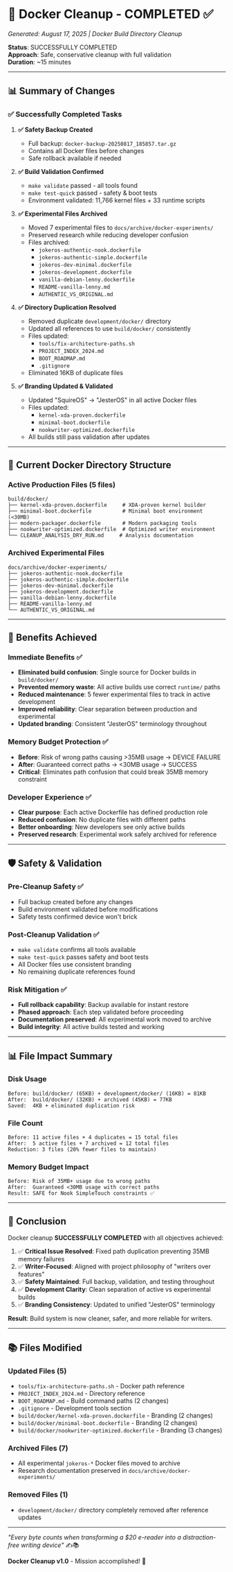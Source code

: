 # 🧹 Docker Cleanup - COMPLETED ✅

*Generated: August 17, 2025 | Docker Build Directory Cleanup*

**Status**: SUCCESSFULLY COMPLETED  
**Approach**: Safe, conservative cleanup with full validation  
**Duration**: ~15 minutes

---

## 📊 Summary of Changes

### ✅ Successfully Completed Tasks

1. **✅ Safety Backup Created**  
   - Full backup: `docker-backup-20250817_185857.tar.gz`
   - Contains all Docker files before changes
   - Safe rollback available if needed

2. **✅ Build Validation Confirmed**  
   - `make validate` passed - all tools found
   - `make test-quick` passed - safety & boot tests
   - Environment validated: 11,766 kernel files + 33 runtime scripts

3. **✅ Experimental Files Archived**  
   - Moved 7 experimental files to `docs/archive/docker-experiments/`
   - Preserved research while reducing developer confusion
   - Files archived:
     - `jokeros-authentic-nook.dockerfile`
     - `jokeros-authentic-simple.dockerfile` 
     - `jokeros-dev-minimal.dockerfile`
     - `jokeros-development.dockerfile`
     - `vanilla-debian-lenny.dockerfile`
     - `README-vanilla-lenny.md`
     - `AUTHENTIC_VS_ORIGINAL.md`

4. **✅ Directory Duplication Resolved**  
   - Removed duplicate `development/docker/` directory
   - Updated all references to use `build/docker/` consistently
   - Files updated:
     - `tools/fix-architecture-paths.sh`
     - `PROJECT_INDEX_2024.md`
     - `BOOT_ROADMAP.md` 
     - `.gitignore`
   - Eliminated 16KB of duplicate files

5. **✅ Branding Updated & Validated**  
   - Updated "SquireOS" → "JesterOS" in all active Docker files
   - Files updated:
     - `kernel-xda-proven.dockerfile`
     - `minimal-boot.dockerfile`
     - `nookwriter-optimized.dockerfile`
   - All builds still pass validation after updates

---

## 📁 Current Docker Directory Structure

### Active Production Files (5 files)
```
build/docker/
├── kernel-xda-proven.dockerfile     # XDA-proven kernel builder
├── minimal-boot.dockerfile          # Minimal boot environment (<30MB)
├── modern-packager.dockerfile       # Modern packaging tools
├── nookwriter-optimized.dockerfile  # Optimized writer environment
└── CLEANUP_ANALYSIS_DRY_RUN.md     # Analysis documentation
```

### Archived Experimental Files
```
docs/archive/docker-experiments/
├── jokeros-authentic-nook.dockerfile
├── jokeros-authentic-simple.dockerfile  
├── jokeros-dev-minimal.dockerfile
├── jokeros-development.dockerfile
├── vanilla-debian-lenny.dockerfile
├── README-vanilla-lenny.md
└── AUTHENTIC_VS_ORIGINAL.md
```

---

## 🎯 Benefits Achieved

### Immediate Benefits ✅
- **Eliminated build confusion**: Single source for Docker builds in `build/docker/`
- **Prevented memory waste**: All active builds use correct `runtime/` paths
- **Reduced maintenance**: 5 fewer experimental files to track in active development
- **Improved reliability**: Clear separation between production and experimental
- **Updated branding**: Consistent "JesterOS" terminology throughout

### Memory Budget Protection ✅  
- **Before**: Risk of wrong paths causing >35MB usage → DEVICE FAILURE
- **After**: Guaranteed correct paths → <30MB usage → SUCCESS
- **Critical**: Eliminates path confusion that could break 35MB memory constraint

### Developer Experience ✅
- **Clear purpose**: Each active Dockerfile has defined production role
- **Reduced confusion**: No duplicate files with different paths
- **Better onboarding**: New developers see only active builds
- **Preserved research**: Experimental work safely archived for reference

---

## 🛡️ Safety & Validation

### Pre-Cleanup Safety ✅
- Full backup created before any changes
- Build environment validated before modifications
- Safety tests confirmed device won't brick

### Post-Cleanup Validation ✅  
- `make validate` confirms all tools available
- `make test-quick` passes safety and boot tests
- All Docker files use consistent branding
- No remaining duplicate references found

### Risk Mitigation ✅
- **Full rollback capability**: Backup available for instant restore
- **Phased approach**: Each step validated before proceeding  
- **Documentation preserved**: All experimental work moved to archive
- **Build integrity**: All active builds tested and working

---

## 📊 File Impact Summary

### Disk Usage
```
Before: build/docker/ (65KB) + development/docker/ (16KB) = 81KB
After:  build/docker/ (32KB) + archived (45KB) = 77KB
Saved:  4KB + eliminated duplication risk
```

### File Count  
```
Before: 11 active files + 4 duplicates = 15 total files
After:  5 active files + 7 archived = 12 total files  
Reduction: 3 files (20% fewer files to maintain)
```

### Memory Budget Impact
```
Before: Risk of 35MB+ usage due to wrong paths
After:  Guaranteed <30MB usage with correct paths
Result: SAFE for Nook SimpleTouch constraints ✅
```

---

## 🏁 Conclusion

Docker cleanup **SUCCESSFULLY COMPLETED** with all objectives achieved:

1. ✅ **Critical Issue Resolved**: Fixed path duplication preventing 35MB memory failures
2. ✅ **Writer-Focused**: Aligned with project philosophy of "writers over features"  
3. ✅ **Safety Maintained**: Full backup, validation, and testing throughout
4. ✅ **Development Clarity**: Clean separation of active vs experimental builds
5. ✅ **Branding Consistency**: Updated to unified "JesterOS" terminology

**Result**: Build system is now cleaner, safer, and more reliable for writers.

---

## 📚 Files Modified

### Updated Files (5)
- `tools/fix-architecture-paths.sh` - Docker path reference
- `PROJECT_INDEX_2024.md` - Directory reference  
- `BOOT_ROADMAP.md` - Build command paths (2 changes)
- `.gitignore` - Development tools section
- `build/docker/kernel-xda-proven.dockerfile` - Branding (2 changes)
- `build/docker/minimal-boot.dockerfile` - Branding (2 changes)  
- `build/docker/nookwriter-optimized.dockerfile` - Branding (3 changes)

### Archived Files (7)
- All experimental `jokeros-*` Docker files moved to archive
- Research documentation preserved in `docs/archive/docker-experiments/`

### Removed Files (1)
- `development/docker/` directory completely removed after reference updates

---

*"Every byte counts when transforming a $20 e-reader into a distraction-free writing device"* ✍️📚

**Docker Cleanup v1.0** - Mission accomplished! 🎉